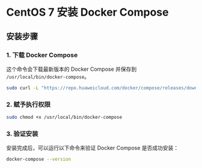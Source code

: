 # CentOS 7 安装 Docker Compose

## 安装步骤

### 1. 下载 Docker Compose

这个命令会下载最新版本的 Docker Compose 并保存到 `/usr/local/bin/docker-compose`。

```bash
sudo curl -L "https://repo.huaweicloud.com/docker/compose/releases/download/v2.24.5/docker-compose-$(uname -s)-$(uname -m)" -o /usr/local/bin/docker-compose
```

### 2. 赋予执行权限

```bash
sudo chmod +x /usr/local/bin/docker-compose
```

### 3. 验证安装

安装完成后，可以运行以下命令来验证 Docker Compose 是否成功安装：

```bash
docker-compose --version
``` 
